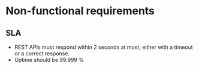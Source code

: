 # Non-functional requirements

## SLA
- REST APIs must respond within 2 seconds at most, either with a timeout or a correct response.
- Uptime should be 99.999 %